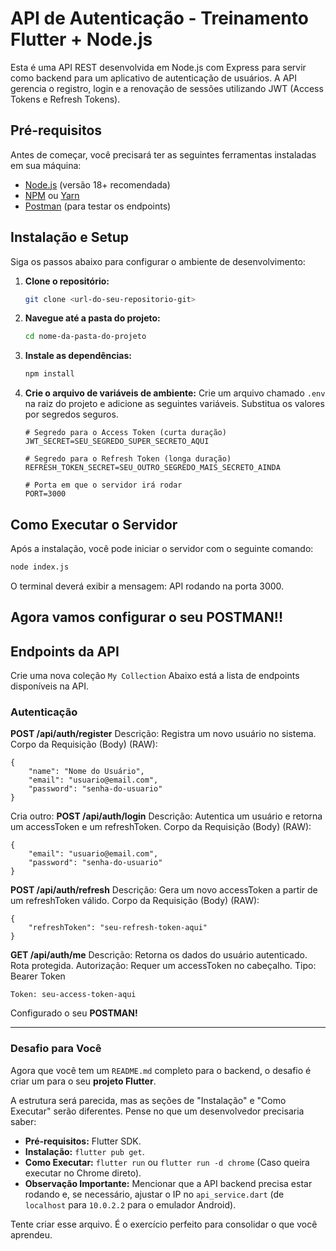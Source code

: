 # API de Autenticação - Treinamento Flutter + Node.js

Esta é uma API REST desenvolvida em Node.js com Express para servir como backend para um aplicativo de autenticação de usuários. A API gerencia o registro, login e a renovação de sessões utilizando JWT (Access Tokens e Refresh Tokens).

## Pré-requisitos

Antes de começar, você precisará ter as seguintes ferramentas instaladas em sua máquina:
*   [Node.js](https://nodejs.org/en/) (versão 18+ recomendada)
*   [NPM](https://www.npmjs.com/) ou [Yarn](https://yarnpkg.com/)
*   [Postman](https://www.postman.com/) (para testar os endpoints)

## Instalação e Setup

Siga os passos abaixo para configurar o ambiente de desenvolvimento:

1.  **Clone o repositório:**
    ```bash
    git clone <url-do-seu-repositorio-git>
    ```

2.  **Navegue até a pasta do projeto:**
    ```bash
    cd nome-da-pasta-do-projeto
    ```

3.  **Instale as dependências:**
    ```bash
    npm install
    ```

4.  **Crie o arquivo de variáveis de ambiente:**
    Crie um arquivo chamado `.env` na raiz do projeto e adicione as seguintes variáveis. Substitua os valores por segredos seguros.

    ```env
    # Segredo para o Access Token (curta duração)
    JWT_SECRET=SEU_SEGREDO_SUPER_SECRETO_AQUI

    # Segredo para o Refresh Token (longa duração)
    REFRESH_TOKEN_SECRET=SEU_OUTRO_SEGREDO_MAIS_SECRETO_AINDA

    # Porta em que o servidor irá rodar
    PORT=3000
    ```

## Como Executar o Servidor

Após a instalação, você pode iniciar o servidor com o seguinte comando:

```bash
node index.js
```

O terminal deverá exibir a mensagem: API rodando na porta 3000.

## Agora vamos configurar o seu POSTMAN!!

## Endpoints da API

Crie uma nova coleção `My Collection`
Abaixo está a lista de endpoints disponíveis na API.

### Autenticação

**POST /api/auth/register**
Descrição: Registra um novo usuário no sistema.
Corpo da Requisição (Body) (RAW):
```
{
    "name": "Nome do Usuário",
    "email": "usuario@email.com",
    "password": "senha-do-usuario"
}
```
Cria outro:
**POST /api/auth/login** 
Descrição: Autentica um usuário e retorna um accessToken e um refreshToken.
Corpo da Requisição (Body) (RAW):
```
{
    "email": "usuario@email.com",
    "password": "senha-do-usuario"
}
```
**POST /api/auth/refresh**
Descrição: Gera um novo accessToken a partir de um refreshToken válido.
Corpo da Requisição (Body) (RAW):
```
{
    "refreshToken": "seu-refresh-token-aqui"
}
```

**GET /api/auth/me**
Descrição: Retorna os dados do usuário autenticado. Rota protegida.
Autorização: Requer um accessToken no cabeçalho.
Tipo: Bearer Token
```
Token: seu-access-token-aqui
```

Configurado o seu **POSTMAN!**


---

### Desafio para Você

Agora que você tem um `README.md` completo para o backend, o desafio é criar um para o seu **projeto Flutter**.

A estrutura será parecida, mas as seções de "Instalação" e "Como Executar" serão diferentes. Pense no que um desenvolvedor precisaria saber:
*   **Pré-requisitos:** Flutter SDK.
*   **Instalação:** `flutter pub get`.
*   **Como Executar:** `flutter run` ou `flutter run -d chrome` (Caso queira executar no Chrome direto).
*   **Observação Importante:** Mencionar que a API backend precisa estar rodando e, se necessário, ajustar o IP no `api_service.dart` (de `localhost` para `10.0.2.2` para o emulador Android).

Tente criar esse arquivo. É o exercício perfeito para consolidar o que você aprendeu.
